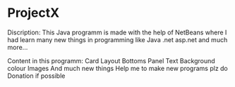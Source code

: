 # ProjectX
Discription:
This Java programm is made with the help of NetBeans where I had learn many new things in programming like Java .net asp.net and much more...

Content in this programm:
Card Layout
Bottoms
Panel
Text
Background colour
Images
And much new things 
 Help me to make new programs plz do Donation if possible
